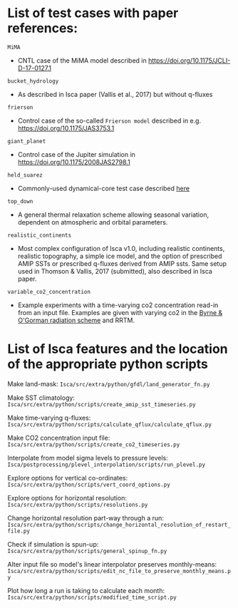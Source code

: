 # List of test cases with paper references:

`MiMA`
* CNTL case of the MiMA model described in <https://doi.org/10.1175/JCLI-D-17-0127.1>

`bucket_hydrology`
* As described in Isca paper (Vallis et al., 2017) but without q-fluxes

`frierson`
* Control case of the so-called `Frierson model` described in e.g. <https://doi.org/10.1175/JAS3753.1>

`giant_planet`
* Control case of the Jupiter simulation in <https://doi.org/10.1175/2008JAS2798.1>

`held_suarez`
* Commonly-used dynamical-core test case described [here][1]

`top_down`
* A general thermal relaxation scheme allowing seasonal variation, dependent on atmospheric and orbital parameters.

`realistic_continents`
* Most complex configuration of Isca v1.0, including realistic continents, realistic topography, a simple ice model, and the option of prescribed AMIP SSTs or prescribed q-fluxes derived from AMIP ssts. Same setup used in Thomson & Vallis, 2017 (submitted), also described in Isca paper.

`variable_co2_concentration`
* Example experiments with a time-varying co2 concentration read-in from an input file. Examples are given with varying co2 in the [Byrne & O'Gorman radiation scheme](https://doi.org/10.1175/JCLI-D-12-00262.1) and RRTM.

# List of Isca features and the location of the appropriate python scripts

Make land-mask:
`Isca/src/extra/python/gfdl/land_generator_fn.py`

Make SST climatology:
`Isca/src/extra/python/scripts/create_amip_sst_timeseries.py`

Make time-varying q-fluxes:
`Isca/src/extra/python/scripts/calculate_qflux/calculate_qflux.py`

Make CO2 concentration input file:
`Isca/src/extra/python/scripts/create_co2_timeseries.py`

Interpolate from model sigma levels to pressure levels:
`Isca/postprocessing/plevel_interpolation/scripts/run_plevel.py`

Explore options for vertical co-ordinates:
`Isca/src/extra/python/scripts/vert_coord_options.py`

Explore options for horizontal resolution:
`Isca/src/extra/python/scripts/resolutions.py`

Change horizontal resolution part-way through a run:
`Isca/src/extra/python/scripts/change_horizontal_resolution_of_restart_file.py`

Check if simulation is spun-up:
`Isca/src/extra/python/scripts/general_spinup_fn.py`

Alter input file so model's linear interpolator preserves monthly-means:
`Isca/src/extra/python/scripts/edit_nc_file_to_preserve_monthly_means.py`

Plot how long a run is taking to calculate each month:
`Isca/src/extra/python/scripts/modified_time_script.py`

[1]: https://doi.org/10.1175/1520-0477(1994)075<1825:APFTIO>2.0.CO;2